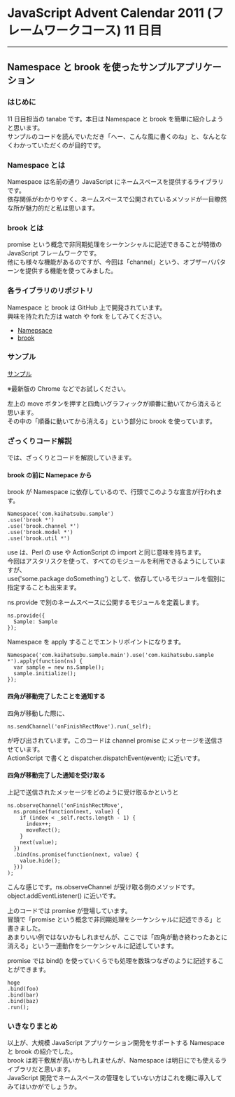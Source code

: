 # JavaScript Advent Calendar 2011 (フレームワークコース) 11 日目
---

## Namespace と brook を使ったサンプルアプリケーション

### はじめに

11 日目担当の tanabe です。本日は Namespace と brook を簡単に紹介しようと思います。  
サンプルのコードを読んでいただき「へー、こんな風に書くのね」と、なんとなくわかっていただくのが目的です。  

### Namespace とは

Namespace は名前の通り JavaScript にネームスペースを提供するライブラリです。  
依存関係がわかりやすく、ネームスペースで公開されているメソッドが一目瞭然な所が魅力的だと私は思います。  

### brook とは

promise という概念で非同期処理をシーケンシャルに記述できることが特徴の JavaScript フレームワークです。  
他にも様々な機能があるのですが、今回は「channel」という、オブザーバパターンを提供する機能を使ってみました。  

### 各ライブラリのリポジトリ

Namespace と brook は GitHub 上で開発されています。  
興味を持たれた方は watch や fork をしてみてください。  

* [Namepsace](https://github.com/hirokidaichi/namespace-js)
* [brook](https://github.com/hirokidaichi/brook)

### サンプル

[サンプル](http://tanabe.github.com/Advent-calnedar-2011/)

※最新版の Chrome などでお試しください。

左上の move ボタンを押すと四角いグラフィックが順番に動いてから消えると思います。  
その中の「順番に動いてから消える」という部分に brook を使っています。  

### ざっくりコード解説

では、ざっくりとコードを解説していきます。

#### brook の前に Namepace から

brook が Namespace に依存しているので、行頭でこのような宣言が行われます。

    Namespace('com.kaihatsubu.sample')
    .use('brook *')
    .use('brook.channel *')
    .use('brook.model *')
    .use('brook.util *')

use は、Perl の use や ActionScript の import と同じ意味を持ちます。  
今回はアスタリスクを使って、すべてのモジュールを利用できるようにしていますが、  
use('some.package doSomething') として、依存しているモジュールを個別に指定することも出来ます。  

ns.provide で別のネームスペースに公開するモジュールを定義します。

    ns.provide({
      Sample: Sample
    });

Namespace を apply することでエントリポイントになります。

    Namespace('com.kaihatsubu.sample.main').use('com.kaihatsubu.sample *').apply(function(ns) {
      var sample = new ns.Sample();
      sample.initialize();
    });

#### 四角が移動完了したことを通知する

四角が移動した際に、

    ns.sendChannel('onFinishRectMove').run(_self);

が呼び出されています。このコードは channel promise にメッセージを送信させています。  
ActionScript で書くと dispatcher.dispatchEvent(event); に近いです。  

#### 四角が移動完了した通知を受け取る

上記で送信されたメッセージをどのように受け取るかというと

    ns.observeChannel('onFinishRectMove',
      ns.promise(function(next, value) {
        if (index < _self.rects.length - 1) {
          index++; 
          moveRect();
        }
        next(value);
      })
      .bind(ns.promise(function(next, value) {
        value.hide();
      }))
    );

こんな感じです。ns.observeChannel が受け取る側のメソッドです。object.addEventListener() に近いです。

上のコードでは promise が登場しています。  
冒頭で「promise という概念で非同期処理をシーケンシャルに記述できる」と書きました。  
あまりいい例ではないかもしれませんが、ここでは「四角が動き終わったあとに消える」という一連動作をシーケンシャルに記述しています。  

promise では bind() を使っていくらでも処理を数珠つなぎのように記述することができます。

    hoge
    .bind(foo)
    .bind(bar)
    .bind(baz)
    .run();

### いきなりまとめ

以上が、大規模 JavaScript アプリケーション開発をサポートする Namespace と brook の紹介でした。  
brook は若干敷居が高いかもしれませんが、Namespace は明日にでも使えるライブラリだと思います。  
JavaScript 開発でネームスペースの管理をしていない方はこれを機に導入してみてはいかがでしょうか。  
